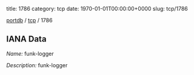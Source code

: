 title: 1786
category: tcp
date: 1970-01-01T00:00:00+0000
slug: tcp/1786

[portdb](/) / [tcp](/category/tcp.html) / 1786


## IANA Data

_Name:_ funk-logger

_Description:_ funk-logger

